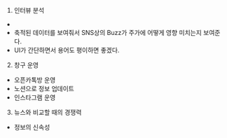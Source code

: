 1. 인터뷰 분석

-
- 축적된 데이터를 보여줘서 SNS상의 Buzz가 주가에 어떻게 영향 미치는지 보여준다.
- UI가 간단하면서 용어도 평이하면 좋겠다.

2. 창구 운영
- 오픈카톡방 운영
- 노션으로 정보 업데이트
- 인스타그램 운영

3. 뉴스와 비교할 때의 경쟁력
- 정보의 신속성




